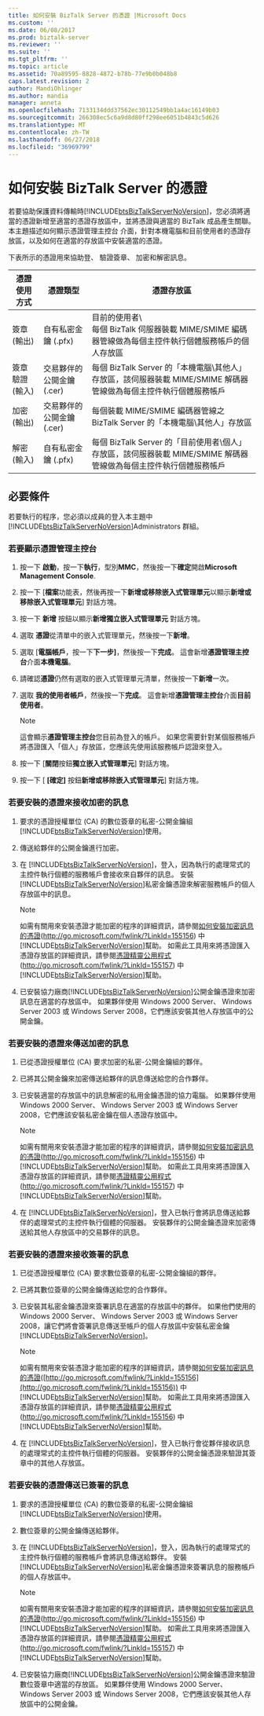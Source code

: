 ```yaml
---
title: 如何安裝 BizTalk Server 的憑證 |Microsoft Docs
ms.custom: ''
ms.date: 06/08/2017
ms.prod: biztalk-server
ms.reviewer: ''
ms.suite: ''
ms.tgt_pltfrm: ''
ms.topic: article
ms.assetid: 70a89595-8828-4872-b78b-77e9b0b048b8
caps.latest.revision: 2
author: MandiOhlinger
ms.author: mandia
manager: anneta
ms.openlocfilehash: 7133134ddd37562ec30112549bb1a4ac16149b03
ms.sourcegitcommit: 266308ec5c6a9d8d80ff298ee6051b4843c5d626
ms.translationtype: MT
ms.contentlocale: zh-TW
ms.lasthandoff: 06/27/2018
ms.locfileid: "36969799"
---
```

# <a name="how-to-install-certificates-for-biztalk-server"></a>如何安裝 BizTalk Server 的憑證
若要協助保護資料傳輸時[!INCLUDE[btsBizTalkServerNoVersion](../includes/btsbiztalkservernoversion-md.md)]，您必須將適當的憑證新增至適當的憑證存放區中，並將憑證與適當的 BizTalk 成品產生關聯。 本主題描述如何顯示憑證管理主控台 介面，針對本機電腦和目前使用者的憑證存放區，以及如何在適當的存放區中安裝適當的憑證。  

 下表所示的憑證用來協助登、 驗證簽章、 加密和解密訊息。  

|憑證使用方式|憑證類型|憑證存放區|  
|-----------------------|----------------------|-----------------------|  
|簽章 (輸出)|自有私密金鑰 (.pfx)|目前的使用者\\<br />每個 BizTalk 伺服器裝載 MIME/SMIME 編碼器管線做為每個主控件執行個體服務帳戶的個人存放區|  
|簽章驗證 (輸入)|交易夥伴的公開金鑰 (.cer)|每個 BizTalk Server 的「本機電腦\其他人」存放區，該伺服器裝載 MIME/SMIME 解碼器管線做為每個主控件執行個體服務帳戶|  
|加密 (輸出)|交易夥伴的公開金鑰 (.cer)|每個裝載 MIME/SMIME 編碼器管線之 BizTalk Server 的「本機電腦\其他人」存放區|  
|解密 (輸入)|自有私密金鑰 (.pfx)|每個 BizTalk Server 的「目前使用者\個人」存放區，該伺服器裝載 MIME/SMIME 解碼器管線做為每個主控件執行個體服務帳戶|  

## <a name="prerequisites"></a>必要條件  
 若要執行的程序，您必須以成員的登入本主題中[!INCLUDE[btsBizTalkServerNoVersion](../includes/btsbiztalkservernoversion-md.md)]Administrators 群組。  

### <a name="to-display-the-certificates-management-console"></a>若要顯示憑證管理主控台  

1.  按一下 **啟動**，按一下**執行**，型別**MMC**，然後按一下**確定**開啟**Microsoft Management Console**.  

2.  按一下 [**檔案**功能表，然後再按一下**新增或移除嵌入式管理單元**以顯示**新增或移除嵌入式管理單元**] 對話方塊。  

3.  按一下 **新增** 按鈕以顯示**新增獨立嵌入式管理單元** 對話方塊。  

4.  選取 **憑證**從清單中的嵌入式管理單元，然後按一下**新增**。  

5.  選取 [**電腦帳戶**，按一下**下一步]**，然後按一下**完成**。 這會新增**憑證管理主控台**介面**本機電腦**。  

6.  請確認**憑證**仍然有選取的嵌入式管理單元清單，然後按一下**新增**一次。  

7.  選取 **我的使用者帳戶**，然後按一下**完成**。 這會新增**憑證管理主控台**介面**目前使用者**。  

    > [!NOTE]  
    >  這會顯示**憑證管理主控台**您目前為登入的帳戶。 如果您需要針對某個服務帳戶將憑證匯入「個人」存放區，您應該先使用該服務帳戶認證來登入。  

8.  按一下 [**關閉**按鈕**獨立嵌入式管理單元**] 對話方塊。  

9. 按一下 [ **[確定]** 按鈕**新增或移除嵌入式管理單元**] 對話方塊。  

### <a name="to-install-a-certificate-for-receiving-encrypted-messages"></a>若要安裝的憑證來接收加密的訊息  

1. 要求的憑證授權單位 (CA) 的數位簽章的私密-公開金鑰組[!INCLUDE[btsBizTalkServerNoVersion](../includes/btsbiztalkservernoversion-md.md)]使用。  

2. 傳送給夥伴的公開金鑰進行加密。  

3. 在  [!INCLUDE[btsBizTalkServerNoVersion](../includes/btsbiztalkservernoversion-md.md)]，登入，因為執行的處理常式的主控件執行個體的服務帳戶會接收來自夥伴的訊息。 安裝[!INCLUDE[btsBizTalkServerNoVersion](../includes/btsbiztalkservernoversion-md.md)]私密金鑰憑證來解密服務帳戶的個人存放區中的訊息。  

   > [!NOTE]
   >  如需有關用來安裝憑證才能加密的程序的詳細資訊，請參閱[如何安裝加密訊息的憑證](http://go.microsoft.com/fwlink/?LinkId=155156)(<http://go.microsoft.com/fwlink/?LinkId=155156>) 中[!INCLUDE[btsBizTalkServerNoVersion](../includes/btsbiztalkservernoversion-md.md)]幫助。 如需此工具用來將憑證匯入憑證存放區的詳細資訊，請參閱[憑證精靈公用程式](http://go.microsoft.com/fwlink/?LinkId=155157)(<http://go.microsoft.com/fwlink/?LinkId=155157>) 中[!INCLUDE[btsBizTalkServerNoVersion](../includes/btsbiztalkservernoversion-md.md)]幫助。  

4. 已安裝協力廠商[!INCLUDE[btsBizTalkServerNoVersion](../includes/btsbiztalkservernoversion-md.md)]公開金鑰憑證來加密訊息在適當的存放區中。 如果夥伴使用 Windows 2000 Server、 Windows Server 2003 或 Windows Server 2008，它們應該安裝其他人存放區中的公開金鑰。  

### <a name="to-install-a-certificate-for-sending-encrypted-messages"></a>若要安裝的憑證來傳送加密的訊息  

1. 已從憑證授權單位 (CA) 要求加密的私密-公開金鑰組的夥伴。  

2. 已將其公開金鑰來加密傳送給夥伴的訊息傳送給您的合作夥伴。  

3. 已安裝適當的存放區中的訊息解密的私用金鑰憑證的協力電腦。 如果夥伴使用 Windows 2000 Server、 Windows Server 2003 或 Windows Server 2008，它們應該安裝私密金鑰在個人憑證存放區中。  

   > [!NOTE]
   >  如需有關用來安裝憑證才能加密的程序的詳細資訊，請參閱[如何安裝加密訊息的憑證](http://go.microsoft.com/fwlink/?LinkId=155156)(<http://go.microsoft.com/fwlink/?LinkId=155156>) 中[!INCLUDE[btsBizTalkServerNoVersion](../includes/btsbiztalkservernoversion-md.md)]幫助。 如需此工具用來將憑證匯入憑證存放區的詳細資訊，請參閱[憑證精靈公用程式](http://go.microsoft.com/fwlink/?LinkId=155157)(<http://go.microsoft.com/fwlink/?LinkId=155157>) 中[!INCLUDE[btsBizTalkServerNoVersion](../includes/btsbiztalkservernoversion-md.md)]幫助。  

4. 在  [!INCLUDE[btsBizTalkServerNoVersion](../includes/btsbiztalkservernoversion-md.md)]，登入已執行會將訊息傳送給夥伴的處理常式的主控件執行個體的伺服器。 安裝夥伴的公開金鑰憑證來加密傳送給其他人存放區中的交易夥伴的訊息。  

### <a name="to-install-a-certificate-for-receiving-signed-messages"></a>若要安裝的憑證來接收簽署的訊息  

1. 已從憑證授權單位 (CA) 要求數位簽章的私密-公開金鑰組的夥伴。  

2. 已將其數位簽章的公開金鑰傳送給您的合作夥伴。  

3. 已安裝其私密金鑰憑證來簽署訊息在適當的存放區中的夥伴。 如果他們使用的 Windows 2000 Server、 Windows Server 2003 或 Windows Server 2008，讓它們將會簽署訊息傳送至帳戶的個人存放區中安裝私密金鑰[!INCLUDE[btsBizTalkServerNoVersion](../includes/btsbiztalkservernoversion-md.md)]。  

   > [!NOTE]
   >  如需有關用來安裝憑證才能加密的程序的詳細資訊，請參閱[如何安裝加密訊息的憑證](http://go.microsoft.com/fwlink/?LinkId=155156)([http://go.microsoft.com/fwlink/?LinkId=155156](http://go.microsoft.com/fwlink/?LinkId=155156)) 中[!INCLUDE[btsBizTalkServerNoVersion](../includes/btsbiztalkservernoversion-md.md)]幫助。 如需此工具用來將憑證匯入憑證存放區的詳細資訊，請參閱[憑證精靈公用程式](http://go.microsoft.com/fwlink/?LinkId=155157)(<http://go.microsoft.com/fwlink/?LinkId=155156>) 中[!INCLUDE[btsBizTalkServerNoVersion](../includes/btsbiztalkservernoversion-md.md)]幫助。  

4. 在  [!INCLUDE[btsBizTalkServerNoVersion](../includes/btsbiztalkservernoversion-md.md)]，登入已執行會從夥伴接收訊息的處理常式的主控件執行個體的伺服器。 安裝夥伴的公開金鑰憑證來驗證其簽章中的其他人存放區。  

### <a name="to-install-a-certificate-for-sending-signed-messages"></a>若要安裝的憑證傳送已簽署的訊息  

1. 要求的憑證授權單位 (CA) 的數位簽章的私密-公開金鑰組[!INCLUDE[btsBizTalkServerNoVersion](../includes/btsbiztalkservernoversion-md.md)]使用。  

2. 數位簽章的公開金鑰傳送給夥伴。  

3. 在  [!INCLUDE[btsBizTalkServerNoVersion](../includes/btsbiztalkservernoversion-md.md)]，登入，因為執行的處理常式的主控件執行個體的服務帳戶會將訊息傳送給夥伴。 安裝[!INCLUDE[btsBizTalkServerNoVersion](../includes/btsbiztalkservernoversion-md.md)]私密金鑰憑證來簽署訊息的服務帳戶的個人存放區中。  

   > [!NOTE]
   >  如需有關用來安裝憑證才能加密的程序的詳細資訊，請參閱[如何安裝加密訊息的憑證](http://go.microsoft.com/fwlink/?LinkId=155156)(<http://go.microsoft.com/fwlink/?LinkId=155156>) 中[!INCLUDE[btsBizTalkServerNoVersion](../includes/btsbiztalkservernoversion-md.md)]幫助。 如需此工具用來將憑證匯入憑證存放區的詳細資訊，請參閱[憑證精靈公用程式](http://go.microsoft.com/fwlink/?LinkId=155157)(<http://go.microsoft.com/fwlink/?LinkId=155157>) 中[!INCLUDE[btsBizTalkServerNoVersion](../includes/btsbiztalkservernoversion-md.md)]幫助。  

4. 已安裝協力廠商[!INCLUDE[btsBizTalkServerNoVersion](../includes/btsbiztalkservernoversion-md.md)]公開金鑰憑證來驗證數位簽章中適當的存放區。 如果夥伴使用 Windows 2000 Server、 Windows Server 2003 或 Windows Server 2008，它們應該安裝其他人存放區中的公開金鑰。
